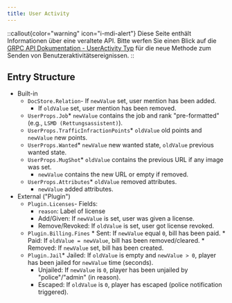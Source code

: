 ```yaml
---
title: User Activity
---
```


::callout{color="warning" icon="i-mdi-alert"}
Diese Seite enthält Informationen über eine veraltete API. Bitte werfen Sie einen Blick auf die [GRPC API Dokumentation - UserActivity Typ](development/grpc-api.md#useractivity) für die neue Methode zum Senden von Benutzeraktivitätsereignissen.
::

## Entry Structure

- Built-in
  * `DocStore.Relation`- If `newValue` set, user mention has been added.
    - If `oldValue` set, user mention has been removed.
  * `UserProps.Job`* `newValue` contains the job and rank "pre-formatted" (e.g., `LSMD (Rettungsassistent)`).
  * `UserProps.TrafficInfractionPoints`* `oldValue` old points and `newValue` new points.
  * `UserProps.Wanted`* `newValue` new wanted state, `oldValue` previous wanted state.
  * `UserProps.MugShot`* `oldValue` contains the previous URL if any image was set.
    * `newValue` contains the new URL or empty if removed.
  * `UserProps.Attributes`* `oldValue` removed attributes.
    * `newValue` added attributes.
- External ("Plugin")
  * `Plugin.Licenses`- Fields:
      * `reason`: Label of license
    - Add/Given: If `newValue` is set, user was given a license.
    - Remove/Revoked: If `oldValue` is set, user got license revoked.
  * `Plugin.Billing.Fines`
    \* Sent: If `newValue` equal `0`, bill has been paid.
    \* Paid: If `oldValue = newValue`, bill has been removed/cleared.
    \* Removed: If `newValue` set, bill has been created.
  * `Plugin.Jail`* Jailed: If `oldValue` is empty and `newValue > 0`, player has been jailed for `newValue` time (seconds).
    * Unjailed: If `newValue` is `0`, player has been unjailed by "police"/"admin" (in reason).
    * Escaped: If `oldValue` is `0`, player has escaped (police notification triggered).
